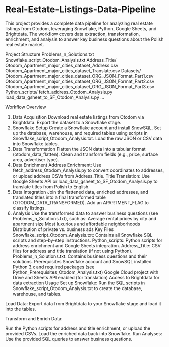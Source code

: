 # Real-Estate-Listings-Data-Pipeline
This project provides a complete data pipeline for analyzing real estate listings from Otodom, leveraging Snowflake, Python, Google Sheets, and Brightdata. The workflow covers data extraction, transformation, enrichment, and analysis to answer key business questions about the Polish real estate market.

Project Structure
Problems_n_Solutions.txt
Snowflake_script_Otodom_Analysis.txt
Address_Title/
    Otodom_Apartment_major_cities_dataset_Address.csv
    Otodom_Apartment_major_cities_dataset_Translate.csv
Datasets/
    Otodom_Apartment_major_cities_dataset_ORG_JSON_Format_Part1.csv
    Otodom_Apartment_major_cities_dataset_ORG_JSON_Format_Part2.csv
    Otodom_Apartment_major_cities_dataset_ORG_JSON_Format_Part3.csv
Python_scripts/
    fetch_address_Otodom_Analysis.py
    load_data_gsheet_to_SF_Otodom_Analysis.py
    ...

Workflow Overview
1. Data Acquisition
Download real estate listings from Otodom via Brightdata.
Export the dataset to a Snowflake stage.
2. Snowflake Setup
Create a Snowflake account and install SnowSQL.
Set up the database, warehouse, and required tables using scripts in Snowflake_script_Otodom_Analysis.txt.
Load the raw JSON or CSV data into Snowflake tables.
3. Data Transformation
Flatten the JSON data into a tabular format (otodom_data_flatten).
Clean and transform fields (e.g., price, surface area, advertiser type).
4. Data Enrichment
Address Enrichment:
Use fetch_address_Otodom_Analysis.py to convert coordinates to addresses, or upload address CSVs from Address_Title.
Title Translation:
Use Google Sheets API or load_data_gsheet_to_SF_Otodom_Analysis.py to translate titles from Polish to English.
5. Data Integration
Join the flattened data, enriched addresses, and translated titles into a final transformed table (OTODOM_DATA_TRANSFORMED).
Add an APARTMENT_FLAG to classify listings.
6. Analysis
Use the transformed data to answer business questions (see Problems_n_Solutions.txt), such as:
Average rental prices by city and apartment size
Most luxurious and affordable neighborhoods
Distribution of private vs. business ads
Key Files
Snowflake_script_Otodom_Analysis.txt:
Contains all Snowflake SQL scripts and step-by-step instructions.
Python_scripts:
Python scripts for address enrichment and Google Sheets integration.
Address_Title:
CSV files for address and title translation (if not using Python).
Problems_n_Solutions.txt:
Contains business questions and their solutions.
Prerequisites
Snowflake account and SnowSQL installed
Python 3.x and required packages (see Python_Prerequisites_Otodom_Analysis.txt)
Google Cloud project with Drive and Sheets API enabled (for translation)
Access to Brightdata for data extraction
Usage
Set up Snowflake:
Run the SQL scripts in Snowflake_script_Otodom_Analysis.txt to create the database, warehouse, and tables.

Load Data:
Export data from Brightdata to your Snowflake stage and load it into the tables.

Transform and Enrich Data:

Run the Python scripts for address and title enrichment, or upload the provided CSVs.
Load the enriched data back into Snowflake.
Run Analyses:
Use the provided SQL queries to answer business questions.
